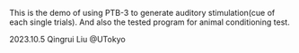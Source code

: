 This is the demo of using PTB-3 to generate auditory stimulation(cue of each single trials).
And also the tested program for animal conditioning test.


2023.10.5 Qingrui Liu @UTokyo
